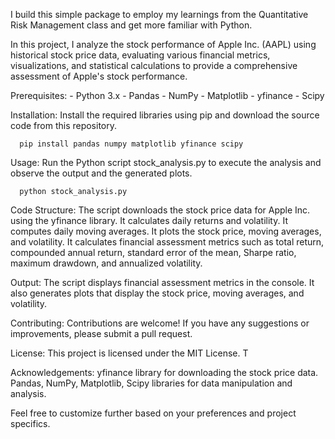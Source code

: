 I build this simple package to  employ my learnings from the Quantitative Risk Management class and get more familiar with Python. 

In this project, I analyze the stock performance of Apple Inc. (AAPL) using historical stock price data, evaluating various financial metrics, visualizations, and statistical calculations to provide a comprehensive assessment of Apple's stock performance.

Prerequisites:
      - Python 3.x
      - Pandas
      - NumPy
      - Matplotlib
      - yfinance
      - Scipy

Installation: Install the required libraries using pip and download the source code from this repository.
      
      pip install pandas numpy matplotlib yfinance scipy

Usage: Run the Python script stock_analysis.py to execute the analysis and observe the output and the generated plots.
      
      python stock_analysis.py

Code Structure: The script downloads the stock price data for Apple Inc. using the yfinance library.
      It calculates daily returns and volatility.
      It computes daily moving averages.
      It plots the stock price, moving averages, and volatility.
      It calculates financial assessment metrics such as total return, compounded annual return, standard error of the        mean, Sharpe ratio, maximum drawdown, and annualized volatility.

Output: The script displays financial assessment metrics in the console. It also generates plots that display the stock price, moving averages, and volatility.

Contributing: Contributions are welcome! If you have any suggestions or improvements, please submit a pull request.

License: This project is licensed under the MIT License. T

Acknowledgements: yfinance library for downloading the stock price data. Pandas, NumPy, Matplotlib, Scipy libraries for data manipulation and analysis.

Feel free to customize further based on your preferences and project specifics.
